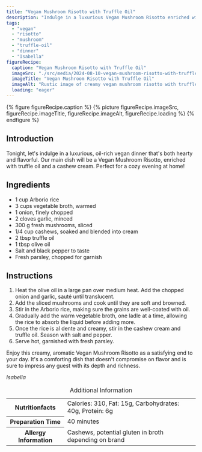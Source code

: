 ```yaml
---
title: "Vegan Mushroom Risotto with Truffle Oil"
description: "Indulge in a luxurious Vegan Mushroom Risotto enriched with truffle oil and cashew cream, perfect for a cozy, oil-rich dinner."
tags:
  - "vegan"
  - "risotto"
  - "mushroom"
  - "truffle-oil"
  - "dinner"
  - "Isabella"
figureRecipe: 
  caption: "Vegan Mushroom Risotto with Truffle Oil"
  imageSrc: "./src/media/2024-08-10-vegan-mushroom-risotto-with-truffle-oil-1856.png"
  imageTitle: "Vegan Mushroom Risotto with Truffle Oil"
  imageAlt: "Rustic image of creamy vegan mushroom risotto with truffle oil and fresh parsley in a bowl on a wooden table, accompanied by a silver spoon and linen napkin."
  loading: "eager"
---
```


{% figure figureRecipe.caption %}
{% picture figureRecipe.imageSrc, figureRecipe.imageTitle, figureRecipe.imageAlt, figureRecipe.loading %}
{% endfigure %}

## Introduction

Tonight, let's indulge in a luxurious, oil-rich vegan dinner that's both hearty and flavorful. Our main dish will be a Vegan Mushroom Risotto, enriched with truffle oil and a cashew cream. Perfect for a cozy evening at home!

## Ingredients

- 1 cup Arborio rice
- 3 cups vegetable broth, warmed
- 1 onion, finely chopped
- 2 cloves garlic, minced
- 300 g fresh mushrooms, sliced
- 1/4 cup cashews, soaked and blended into cream
- 2 tbsp truffle oil
- 1 tbsp olive oil
- Salt and black pepper to taste
- Fresh parsley, chopped for garnish

## Instructions

1. Heat the olive oil in a large pan over medium heat. Add the chopped onion and garlic, sauté until translucent.
2. Add the sliced mushrooms and cook until they are soft and browned.
3. Stir in the Arborio rice, making sure the grains are well-coated with oil.
4. Gradually add the warm vegetable broth, one ladle at a time, allowing the rice to absorb the liquid before adding more.
5. Once the rice is al dente and creamy, stir in the cashew cream and truffle oil. Season with salt and pepper.
6. Serve hot, garnished with fresh parsley.

Enjoy this creamy, aromatic Vegan Mushroom Risotto as a satisfying end to your day. It's a comforting dish that doesn't compromise on flavor and is sure to impress any guest with its depth and richness.

*Isabella*

<table><caption class='sr-only'>Additional Information</caption><tr><th>Nutritionfacts</th><td>Calories: 310, Fat: 15g, Carbohydrates: 40g, Protein: 6g&nbsp;</td></tr><tr><th>Preparation Time</th><td>40 minutes&nbsp;</td></tr><tr><th>Allergy Information</th><td>Cashews, potential gluten in broth depending on brand&nbsp;</td></tr></table>

